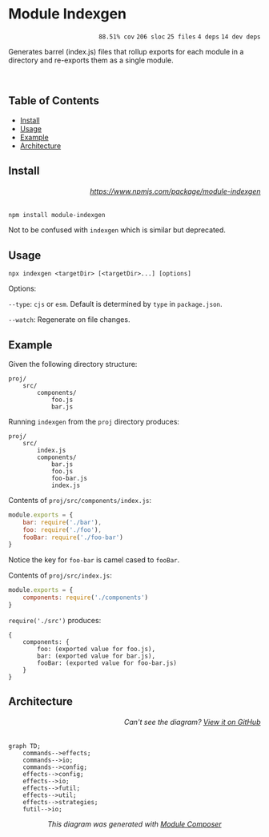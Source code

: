 # Module Indexgen

<p align="right"><code>88.51% cov</code>&nbsp;<code>206 sloc</code>&nbsp;<code>25 files</code>&nbsp;<code>4 deps</code>&nbsp;<code>14 dev deps</code></p>

Generates barrel (index.js) files that rollup exports for each module in a directory and re-exports them as a single module.

<br />

<!-- START doctoc generated TOC please keep comment here to allow auto update -->
<!-- DON'T EDIT THIS SECTION, INSTEAD RE-RUN doctoc TO UPDATE -->
## Table of Contents

- [Install](#install)
- [Usage](#usage)
- [Example](#example)
- [Architecture](#architecture)

<!-- END doctoc generated TOC please keep comment here to allow auto update -->

## Install

###### <p align="right"><a href="https://www.npmjs.com/package/module-indexgen">https://www.npmjs.com/package/module-indexgen</a></p>
```
npm install module-indexgen
```

Not to be confused with `indexgen` which is similar but deprecated.

## Usage

```
npx indexgen <targetDir> [<targetDir>...] [options]
```

Options:

`--type`: `cjs` or `esm`. Default is determined by `type` in `package.json`.

`--watch`: Regenerate on file changes.

## Example

Given the following directory structure:

```
proj/
    src/
        components/
            foo.js
            bar.js
```

Running `indexgen` from the `proj` directory produces:

```
proj/
    src/
        index.js
        components/
            bar.js
            foo.js
            foo-bar.js
            index.js
```

Contents of `proj/src/components/index.js`:

```js
module.exports = {
    bar: require('./bar'),
    foo: require('./foo'),    
    fooBar: require('./foo-bar')
}
```

Notice the key for `foo-bar` is camel cased to `fooBar`.

Contents of `proj/src/index.js`:

```js
module.exports = {
    components: require('./components')
}
```

`require('./src')` produces:

```
{
    components: {
        foo: (exported value for foo.js),
        bar: (exported value for bar.js),
        fooBar: (exported value for foo-bar.js)
    }
}
```

## Architecture

###### <p align="right"><em>Can't see the diagram?</em> <a id="link-1" href="https://github.com/mattriley/node-module-indexgen#user-content-link-1">View it on GitHub</a></p>
```mermaid
graph TD;
    commands-->effects;
    commands-->io;
    commands-->config;
    effects-->config;
    effects-->io;
    effects-->futil;
    effects-->util;
    effects-->strategies;
    futil-->io;
```
<p align="center">
  <em>This diagram was generated with <a href="https://github.com/mattriley/node-module-composer">Module Composer</a></em>
</p>
<br>
